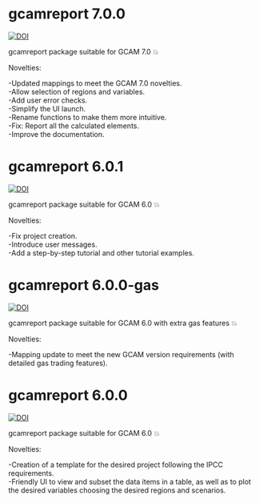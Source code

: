 # gcamreport 7.0.0

[![DOI](https://zenodo.org/badge/DOI/10.5281/zenodo.10371722.svg)](https://doi.org/10.5281/zenodo.10371722)

gcamreport package suitable for GCAM 7.0 💥

Novelties:

-Updated mappings to meet the GCAM 7.0 novelties.<br>
-Allow selection of regions and variables.<br>
-Add user error checks.<br>
-Simplify the UI launch.<br>
-Rename functions to make them more intuitive.<br>
-Fix: Report all the calculated elements.<br>
-Improve the documentation.<br>

# gcamreport 6.0.1

[![DOI](https://zenodo.org/badge/DOI/10.5281/zenodo.8177345.svg)](https://doi.org/10.5281/zenodo.8177345)

gcamreport package suitable for GCAM 6.0 💥

Novelties:

-Fix project creation.<br>
-Introduce user messages.<br>
-Add a step-by-step tutorial and other tutorial examples.<br>

# gcamreport 6.0.0-gas

[![DOI](https://zenodo.org/badge/DOI/10.5281/zenodo.7923878.svg)](https://doi.org/10.5281/zenodo.7923878)

gcamreport package suitable for GCAM 6.0 with extra gas features 💥

Novelties:

-Mapping update to meet the new GCAM version requirements (with detailed gas trading features).<br>


# gcamreport 6.0.0

[![DOI](https://zenodo.org/badge/DOI/10.5281/zenodo.7923791.svg)](https://doi.org/10.5281/zenodo.7923791)

gcamreport package suitable for GCAM 6.0 💥

Novelties:

-Creation of a template for the desired project following the IPCC requirements.<br>
-Friendly UI to view and subset the data items in a table, as well as to plot the desired variables choosing the desired regions and scenarios.<br>

